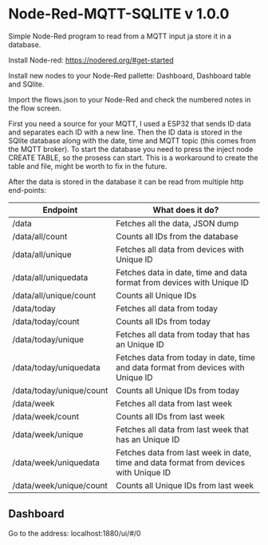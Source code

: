 # Node-Red-MQTT-SQLITE v 1.0.0
Simple Node-Red program to read from a MQTT input ja store it in a database.

Install Node-red: https://nodered.org/#get-started

Install new nodes to your Node-Red pallette: Dashboard, Dashboard table and SQlite.

Import the flows.json to your Node-Red and check the numbered notes in the flow screen.

First you need a source for your MQTT, I used a ESP32 that sends ID data and separates each ID with a new line. Then the ID data is stored in the SQlite database along with the date, time and MQTT topic (this comes from the MQTT broker). To start the database you need to press the inject node CREATE TABLE, so the prosess can start. This is a workaround to create the table and file, might be worth to fix in the future.

After the data is stored in the database it can be read from multiple http end-points:

Endpoint | What does it do?
------------ | -------------
/data | Fetches all the data, JSON dump
/data/all/count | Counts all IDs from the database
/data/all/unique | Fetches all data from devices with Unique ID
/data/all/uniquedata |  Fetches data in date, time and data format from devices with Unique ID
/data/all/unique/count | Counts all Unique IDs
/data/today |  Fetches all data from today
/data/today/count | Counts all IDs from today
/data/today/unique | Fetches all data from today that has an Unique ID
/data/today/uniquedata | Fetches data from today in date, time and data format from devices with Unique ID 
/data/today/unique/count | Counts all Unique IDs from today
/data/week | Fetches all data from last week
/data/week/count | Counts all IDs from last week
/data/week/unique | Fetches all data from last week that has an Unique ID
/data/week/uniquedata | Fetches data from last week in date, time and data format from devices with Unique ID
/data/week/unique/count | Counts all Unique IDs from last week

## Dashboard

Go to the address: localhost:1880/ui/#/0
